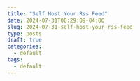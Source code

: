 ```yaml
---
title: "Self Host Your Rss Feed"
date: 2024-07-31T00:29:09-04:00
slug: 2024-07-31-self-host-your-rss-feed
type: posts
draft: true
categories:
  - default
tags:
  - default
---
```

